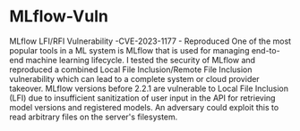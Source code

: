 # MLflow-Vuln
MLflow LFI/RFI Vulnerability -CVE-2023-1177 - Reproduced
One of the most popular tools in a ML system is MLflow that is used for managing end-to-end machine learning lifecycle. I tested the security of MLflow and reproduced a combined Local File Inclusion/Remote File Inclusion vulnerability which can lead to a complete system or cloud provider takeover. MLflow versions before 2.2.1 are vulnerable to Local File Inclusion (LFI) due to insufficient sanitization of user input in the API for retrieving model versions and registered models. An adversary could exploit this to read arbitrary files on the server's filesystem.
